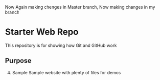 Now Again making chenges in Master branch, Now making changes in my branch
# Starter Web Repo

This repository is for showing how Git and GitHub work

## Purpose

4. Sample Sample website with plenty of files for demos
